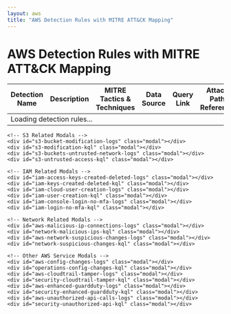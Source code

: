```yaml
---
layout: aws
title: "AWS Detection Rules with MITRE ATT&CK Mapping"
---
```


<h1>AWS Detection Rules with MITRE ATT&CK Mapping</h1>

<table>
    <thead>
        <tr>
            <th>Detection Name</th>
            <th>Description</th>
            <th>MITRE Tactics & Techniques</th>
            <th>Data Source</th>
            <th>Query Link</th>
            <th>Attack Path Reference</th>
            <th>Sample Logs</th>
        </tr>
    </thead>
    <tbody id="detection-rules-table-body">
        <tr>
            <td colspan="7" class="loading-indicator">Loading detection rules...</td>
        </tr>
    </tbody>
</table>

<!-- Modal containers -->
<div id="modal-containers">
    <!-- EC2 Related Modals -->
    <div id="aws-imdsv1-kql" class="modal"></div>
    <div id="ec2-imdsv1-logs" class="modal"></div>
    <div id="ec2-suspicious-deployment-logs" class="modal"></div>
    <div id="ec2-suspicious-deployment-kql" class="modal"></div>
    <div id="ec2-password-data-retrieved-logs" class="modal"></div>
    <div id="ec2-password-kql" class="modal"></div>
    <div id="snapshot-exfiltration-logs" class="modal"></div>
    <div id="snapshot-exfil-kql" class="modal"></div>

    <!-- S3 Related Modals -->
    <div id="s3-bucket-modification-logs" class="modal"></div>
    <div id="s3-modification-kql" class="modal"></div>
    <div id="s3-buckets-untrusted-network-logs" class="modal"></div>
    <div id="s3-untrusted-access-kql" class="modal"></div>
    
    <!-- IAM Related Modals -->
    <div id="iam-access-keys-created-deleted-logs" class="modal"></div>
    <div id="iam-keys-created-deleted-kql" class="modal"></div>
    <div id="iam-cloud-user-creation-logs" class="modal"></div>
    <div id="iam-user-creation-kql" class="modal"></div>
    <div id="iam-console-login-no-mfa-logs" class="modal"></div>
    <div id="iam-login-no-mfa-kql" class="modal"></div>
    
    <!-- Network Related Modals -->
    <div id="aws-malicious-ip-connections-logs" class="modal"></div>
    <div id="network-malicious-ips-kql" class="modal"></div>
    <div id="aws-network-suspicious-changes-logs" class="modal"></div>
    <div id="network-suspicious-changes-kql" class="modal"></div>
    
    <!-- Other AWS Service Modals -->
    <div id="aws-config-changes-logs" class="modal"></div>
    <div id="operations-config-changes-kql" class="modal"></div>
    <div id="aws-cloudtrail-tamper-logs" class="modal"></div>
    <div id="security-cloudtrail-tamper-kql" class="modal"></div>
    <div id="aws-enhanced-guardduty-logs" class="modal"></div>
    <div id="security-enhanced-guardduty-kql" class="modal"></div>
    <div id="aws-unauthorized-api-calls-logs" class="modal"></div>
    <div id="security-unauthorized-api-kql" class="modal"></div>
</div>